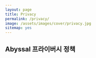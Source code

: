 ```yaml
---
layout: page
title: Privacy
permalink: /privacy/
image: /assets/images/cover/privacy.jpg
sitemap: yes
---
```

## Abyssal 프라이버시 정책
